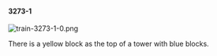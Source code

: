 #### 3273-1
![train-3273-1-0.png](https://github.com/lil-lab/nlvr/raw/master/nlvr/train/images/71/train-3273-1-0.png "train-3273-1-0.png")

There is a yellow block as the top of a tower with blue blocks.